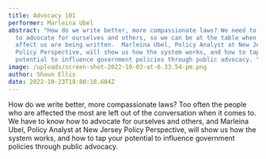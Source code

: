 ```yaml
---
title: Advocacy 101
performer: Marleina Ubel
abstract: "How do we write better, more compassionate laws? We need to learn how
  to advocate for ourselves and others, so we can be at the table when laws that
  affect us are being written.  Marleina Ubel, Policy Analyst at New Jersey
  Policy Perspective, will show us how the system works, and how to tap your
  potential to influence government policies through public advocacy. "
image: /uploads/screen-shot-2022-10-03-at-6.33.54-pm.png
author: Shaun Ellis
date: 2022-10-23T18:00:18.684Z
---
```

How do we write better, more compassionate laws? Too often the people who are affected the most are left out of the conversation when it comes to. We have to know how to advocate for ourselves and others, and Marleina Ubel, Policy Analyst at New Jersey Policy Perspective, will show us how the system works, and how to tap your potential to influence government policies through public advocacy.